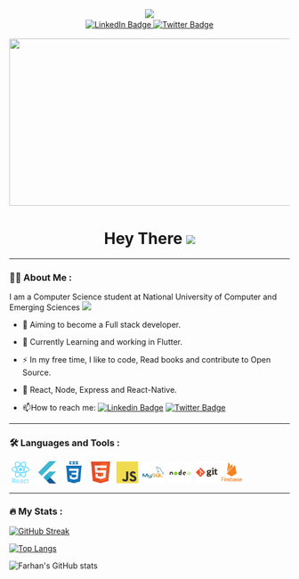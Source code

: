 <div id="header" align="center">
  <img src="https://media.giphy.com/media/Ll22OhMLAlVDb8UQWe/giphy.gif" width="100"/>
  <div id="badges">
  
  <a href="https://www.linkedin.com/in/farhan-ali-87b98522b/">
    <img src="https://img.shields.io/badge/LinkedIn-darkgreen?style=for-the-badge&logo=linkedin&logoColor=white" alt="LinkedIn Badge"/>
  </a>
  
  <a href="https://twitter.com/Farhan__2002">
    <img src="https://img.shields.io/badge/Twitter-darkgreen?style=for-the-badge&logo=twitter&logoColor=white" alt="Twitter Badge"/>
  </a>
</div>
  <img src="https://komarev.com/ghpvc/?username=Farhan-Ali2002&style=for-the-badge&color=red" alt=""/>
</div>
<div align="center">
  <img src="https://media.giphy.com/media/u2pmTWUi0MXjyrMaVj/giphy.gif" width="600" height="300"/>
  <h1>
  Hey There
  <img src="https://media.giphy.com/media/hvRJCLFzcasrR4ia7z/giphy.gif" width="30px"/>
</h1>
</div>

---

### :man_technologist: About Me :
  I am a Computer Science student at National University of Computer and Emerging Sciences <img src="https://media.giphy.com/media/IPbS5R4fSUl5S/giphy.gif" width="30"/>
- :telescope: Aiming to become a Full stack developer.

- :seedling: Currently Learning and working in Flutter.

- :zap: In my free time, I like to code, Read books and contribute to Open Source.

- 🥅 React, Node, Express and React-Native.

- :mailbox:How to reach me: [![Linkedin Badge](https://img.shields.io/badge/-FarhanAli-blue?style=flat&logo=Linkedin&logoColor=white)](https://www.linkedin.com/in/farhan-ali-87b98522b/) [![Twitter Badge](https://img.shields.io/badge/-FarhanAli-blue?style=flat&logo=Twitter&logoColor=white)](https://twitter.com/Farhan__2002)

---

### :hammer_and_wrench: Languages and Tools :
<div>
  <img src="https://github.com/devicons/devicon/blob/master/icons/react/react-original-wordmark.svg" title="React" alt="React" width="40" height="40"/>&nbsp;
  <img src="https://github.com/devicons/devicon/blob/master/icons/flutter/flutter-original.svg" title="Flutter" alt="Flutter" width="40" height="40"/>&nbsp;
  <img src="https://github.com/devicons/devicon/blob/master/icons/css3/css3-plain-wordmark.svg"  title="CSS3" alt="CSS" width="40" height="40"/>&nbsp;
  <img src="https://github.com/devicons/devicon/blob/master/icons/html5/html5-original.svg" title="HTML5" alt="HTML" width="40" height="40"/>&nbsp;
  <img src="https://github.com/devicons/devicon/blob/master/icons/javascript/javascript-original.svg" title="JavaScript" alt="JavaScript" width="40" height="40"/>&nbsp;
  <img src="https://github.com/devicons/devicon/blob/master/icons/mysql/mysql-original-wordmark.svg" title="MySQL"  alt="MySQL" width="40" height="40"/>&nbsp;
  <img src="https://github.com/devicons/devicon/blob/master/icons/nodejs/nodejs-original-wordmark.svg" title="NodeJS" alt="NodeJS" width="40" height="40"/>&nbsp; 
  <img src="https://github.com/devicons/devicon/blob/master/icons/git/git-original-wordmark.svg" title="Git" **alt="Git" width="40" height="40"/>
  <img src="https://github.com/devicons/devicon/blob/master/icons/firebase/firebase-plain-wordmark.svg" title="Firebase" **alt="firebase" width="40" height="40"/>
  
  
</div>

---

### :fire: My Stats :

[![GitHub Streak](http://github-readme-streak-stats.herokuapp.com?user=Farhan-Ali2002&theme=radical)](https://git.io/streak-stats)

[![Top Langs](https://github-readme-stats.vercel.app/api/top-langs/?username=Farhan-Ali2002&layout=compact&theme=radical)](https://github.com/anuraghazra/github-readme-stats)

![Farhan's GitHub stats](https://github-readme-stats.vercel.app/api?username=Farhan-Ali2002&show_icons=true&theme=radical)

